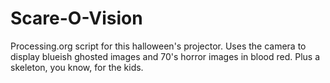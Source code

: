 Scare-O-Vision
==============

Processing.org script for this halloween's projector.     Uses the camera to display blueish ghosted images and 70's horror  images in  blood red.   Plus a skeleton, you know, for the kids.
